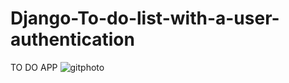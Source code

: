 # Django-To-do-list-with-a-user-authentication

TO DO APP 
![gitphoto](https://user-images.githubusercontent.com/78546205/140012467-68339c92-5c10-4442-9ad0-1cf13acb8ef9.PNG)
